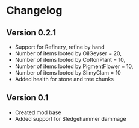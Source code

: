 # Changelog

## Version 0.2.1

 + Support for Refinery, refine by hand
 + Number of items looted by OilGeyser = 20,
 + Number of items looted by CottonPlant = 10,
 + Number of items looted by PigmentFlower = 10,
 + Number of items looted by SlimyClam = 10
 + Added health for stone and tree chunks

## Version 0.1

 + Created mod base
 + Added support for Sledgehammer dammage
